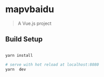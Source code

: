 # mapvbaidu

> A Vue.js project

## Build Setup

``` bash

yarn install

# serve with hot reload at localhost:8080
yarn  dev
```
